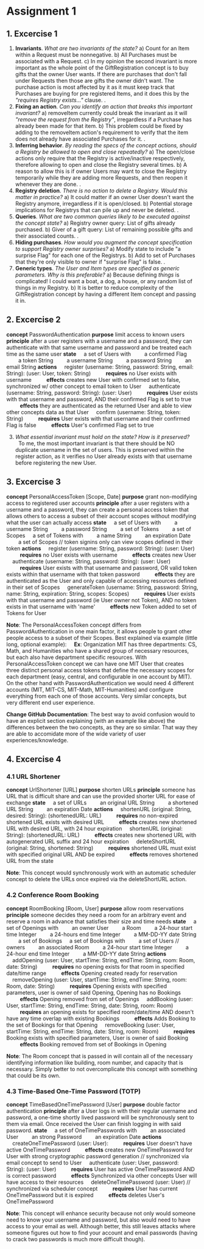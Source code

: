 # Assignment 1
## 1. Excercise 1
 1. **Invariants**. *What are two invariants of the state?*
 a)  Count for an Item within a Request must be nonnegative.
 b)  All Purchases must be associated with a Request.
 c)  In my opinion the second invariant is more important as the whole point of the GiftRegistration concept is to buy gifts that the owner User wants. If there are purchases that don't fall under Requests then those are gifts the owner didn't want. The purchase action is most affected by it as it must keep track that Purchases are buying for pre registered Items, and it does this by the *"requires Registry exists..."* clause.
.
 2. **Fixing an action**. *Can you identify an action that breaks this important invariant?*
  a) removeItem currently could break the invariant as it will *"remove the request from the Registry"*, irregardless if a Purchase has already been made for that item.
  b) This problem could be fixed by adding to the removeItem action's requirement to verify that the item does not already have associated Purchases for it.
.
 3. **Inferring behavior**. *By reading the specs of the concept actions, should a Registry be allowed to open and close repeatedly?*
 a) The open/close actions only require that the Registry is active/inactive respectively, therefore allowing to open and close the Registry several times.
 b) A reason to allow this is if owner Users may want to close the Registry temporarily while they are adding more Requests, and then reopen it whenever they are done.
.
 4. **Registry deletion**. *There is no action to delete a Registry. Would this matter in practice?*
 a) It could matter if an owner User doesn't want the Registry anymore, irregardless if it is open/closed.
 b) Potential storage implications for Registrys that can pile up and never be deleted.
.
 5. **Queries**. *What are two common queries likely to be executed against the concept state?*
 a) Registry owner query: List of gifts already purchased.
 b) Giver of a gift query: List of remaining possible gifts and their associated counts.
.
 6. **Hiding purchases**. *How would you augment the concept specification to support Registry owner surprises?*
 a) Modify state to include "a surprise Flag" for each one of the Registrys.
 b) Add to set of Purchases that they're only visible to owner if "surprise Flag" is false.
 .
 7. **Generic types**. *The User and Item types are specified as generic parameters. Why is this preferable?*
 a) Because defining *things* is complicated! I could want a boat, a dog, a house, or any random list of things in my Registry.
 b) It is better to reduce complexity of the GiftRegistration concept by having a different Item concept and passing it in.

## 2. Excercise 2

**concept** PasswordAuthentication
**purpose** limit access to known users
**principle** after a user registers with a username and a password,
they can authenticate with that same username and password
and be treated each time as the same user
**state**
    a set of Users with
        a confirmed Flag
        a token String
        a username String
        a password String
        an email String
  **actions**
    register (username: String, password: String, email: String): (user: User, token: String)
         **requires** no User exists with username
         **effects** creates new User with confirmed set to false, synchronized w/ other concept to email token to User
    authenticate (username: String, password: String): (user: User)
         **requires** User exists with that username and password, AND their confirmed Flag is set to true
         **effects** they are authenticated as the returned User and able to view other concepts data as that User
    confirm (username: String, token: String)
         **requires** User exists with that username and their confirmed Flag is false
         **effects** User's confirmed Flag set to true

3. *What essential invariant must hold on the state? How is it preserved?*
  To me, the most important invariant is that there should be NO duplicate username in the set of users. This is preserved within the register action, as it verifies no User already exists with that username before registering the new User.

## 3. Excercise 3

**concept** PersonalAccessToken [Scope, Date]
**purpose** grant non-modifying access to registered user accounts
**principle** after a user registers with a username and a password,
they can create a personal access token that allows others to access a subset
of their account scopes without modifying what the user can actually access
**state**
    a set of Users with
        a username String
        a password String
        a set of Tokens
        a set of Scopes
    a set of Tokens with
        a name String
        an expiration Date
        a set of Scopes // token signins only can view scopes defined in their token
  **actions**
    register (username: String, password: String): (user: User)
         **requires** no User exists with username
         **effects** creates new User
    authenticate (username: String, password: String): (user: User)
         **requires** User exists with that username and password, OR valid token exists within that username with that token password
         **effects** they are authenticated as the User and only capable of accessing resources defined in their set of Scopes
    generateToken (username: String, password: String, name: String, expiration: String, scopes: Scopes)
         **requires** User exists with that username and password (ie User owner not Token), AND no token exists in that username with 'name'
         **effects** new Token added to set of Tokens for User

**Note**: The PersonalAccessToken concept differs from PasswordAuthentication in one main factor, it allows people to grant other people access to a subset of their Scopes. Best explained via example (little long, optional example):
    **Ex**: Organization MIT has three departments: CS, Math, and Humanities who have a shared group of necessary resources, but each also have department specific resources. With PersonalAccessToken concept we can have one MIT User that creates three distinct personal access tokens that define the necessary scopes for each department (easy, central, and configurable in one account by MIT). On the other hand with PasswordAuthentication we would need 4 different accounts (MIT, MIT-CS, MIT-Math, MIT-Humanities) and configure everything from each one of those accounts. Very similar concepts, but very different end user experience.

**Change GitHub Documentation**: The best way to avoid confusion would to have an explicit section explaining (with an example like above) the differences between the two concepts, as they are so similar. That way they are able to accomidate more of the wide variety of user experiences/knowledge.

## 4. Excercise 4

### 4.1 URL Shortener

**concept** UrlShortener [URL]
**purpose** shorten URLs
**principle** someone has URL that is difficult share and can use the provided shorter URL for ease of exchange
**state**
    a set of URLs
        an original URL String
        a shortened URL String
        an expiration Date
  **actions**
    shortenURL (original: String, desired: String): (shortenedURL: URL)
         **requires** no non-expired shortened URL exists with desired URL 
         **effects** creates new shortened URL with desired URL, with 24 hour expiration
    shortenURL (original: String): (shortenedURL: URL)
         **effects** creates new shortened URL with autogenerated URL suffix and 24 hour expiration
    deleteShortURL (original: String, shortened: String)
         **requires** shortened URL must exist with specified original URL AND be expired
         **effects** removes shortened URL from the state


**Note**: This concept would synchronously work with an automatic scheduler concept to delete the URLs once expired via the deleteShortURL action.


### 4.2 Conference Room Booking

**concept** RoomBooking [Room, User]
**purpose** allow room reservations
**principle** someone decides they need a room for an arbitrary event and reserve a room in advance that satisfies their size and time needs
**state**
    a set of Openings with
        an owner User
        a Room
        a 24-hour start time Integer
        a 24-hours end time Integer
        a MM-DD-YY date String
        a set of Bookings
    a set of Bookings with
        a set of Users // owners
        an associated Room
        a 24-hour start time Integer
        a 24-hour end time Integer
        a MM-DD-YY date String
**actions**
    addOpening (user: User, startTime: String, endTime: String, room: Room, date: String)
         **requires** no opening exists for that room in specified date/time range
         **effects** Opening created ready for reservation
    removeOpening (user: User, startTime: String, endTime: String, room: Room, date: String)
         **requires** Opening exists with specified parameters, user is owner of said Opening, Opening has no Bookings
         **effects** Opening removed from set of Openings
    addBooking (user: User, startTime: String, endTime: String, date: String, room: Room)
         **requires** an opening exists for specified room/date/time AND doesn't  have any time overlap with existing Bookings
         **effects** Adds Booking to the set of Bookings for that Opening
    removeBooking (user: User, startTime: String, endTime: String, date: String, room: Room)
         **requires** Booking exists with specified parameters, User is owner of said Booking
         **effects** Booking removed from set of Bookings in Opening

**Note**: The Room concept that is passed in will contain all of the necessary identifying information like building, room number, and capacity that is necessary. Simply better to not overcomplicate this concept with something that could be its own.


### 4.3 Time-Based One-Time Password (TOTP)

**concept** TimeBasedOneTimePassword [User]
**purpose** double factor authentication
**principle** after a User logs in with their regular username and password, a one-time shortly lived password will be synchronously sent to them via email. Once received the User can finish logging in with said password.
**state**
    a set of OneTimePasswords with
        an associated User
        an strong Password
        an expiration Date
  **actions**
    createOneTimePassword (user: User):
         **requires** User doesn't have active OneTimePassword
         **effects** creates new OneTimePassword for User with strong cryptographic password generation // synchronized via email concept to send to User
    authenticate (user: User, password: String): (user: User)
         **requires** User has active OneTimePassword AND is correct password
         **effects** Synchronized via other concepts User will have access to their resources
    deleteOneTimePassword (user: User) // synchronized via scheduler concept
         **requires** User has current OneTimePassword but it is expired
         **effects** deletes User's OneTimePassword 

**Note**: This concept will enhance security because not only would someone need to know your username and password, but also would need to have access to your email as well. Although better, this still leaves attacks where someone figures out how to find your account and email passwords (having to crack two passwords is much more difficult though). 